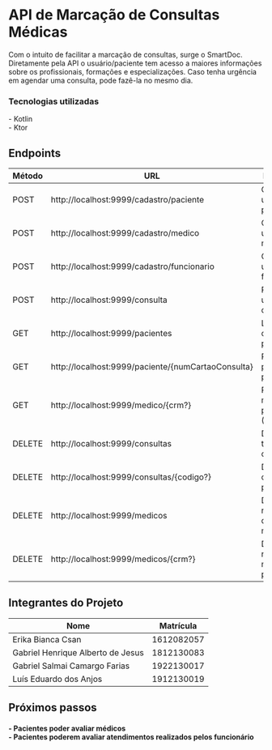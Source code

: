 # API de Marcação de Consultas Médicas

<p>
Com o intuito de facilitar a marcação de consultas, surge o SmartDoc. 
Diretamente pela API o usuário/paciente tem acesso a maiores informações sobre os profissionais, formações e especializações. Caso tenha urgência em agendar uma consulta, pode fazê-la no mesmo dia.
<p>

### Tecnologias utilizadas

<p>
- Kotlin <br>
- Ktor <br>

<p>

## Endpoints

| Método | URL                                                | Descrição                            |
| ------ | -------------------------------------------------- | ------------------------------------ |
| POST   | http://localhost:9999/cadastro/paciente            | Cadastra um paciente.                |
| POST   | http://localhost:9999/cadastro/medico              | Cadastra um médico.                  |
| POST   | http://localhost:9999/cadastro/funcionario         | Cadastra um funcionario              |
| POST   | http://localhost:9999/consulta                     | Registra uma consulta                |
| GET    | http://localhost:9999/pacientes                    | Lista todos os pacientes             |
| GET    | http://localhost:9999/paciente/{numCartaoConsulta} | Procura paciente por id              |
| GET    | http://localhost:9999/medico/{crm?}                | Procurar médicos por id (CRM)        |
| DELETE | http://localhost:9999/consultas                    | Deleta todas as consultas            |
| DELETE | http://localhost:9999/consultas/{codigo?}          | Deleta a consultas por id            |
| DELETE | http://localhost:9999/medicos                      | Deleta registros de todo os médicos. |
| DELETE | http://localhost:9999/medicos/{crm?}               | Deleta registro de médicos por id    |

## Integrantes do Projeto

| Nome                              | Matrícula  |
| --------------------------------- | ---------- |
| Erika Bianca Csan                 | 1612082057 |
| Gabriel Henrique Alberto de Jesus | 1812130083 |
| Gabriel Salmai Camargo Farias     | 1922130017 |
| Luís Eduardo dos Anjos            | 1912130019 |

## Próximos passos

<h4><b> 
- Pacientes poder avaliar médicos <br>
- Pacientes poderem avaliar atendimentos realizados pelos funcionário <br>
</b></h4>
